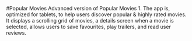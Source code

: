 #Popular Movies
Advanced version of Popular Movies 1. The app is, optimized for tablets, to help users discover popular & highly rated movies. It displays a scrolling grid of movies, a details screen when a movie is selected, allows users to save favourites, play trailers, and read user reviews.
